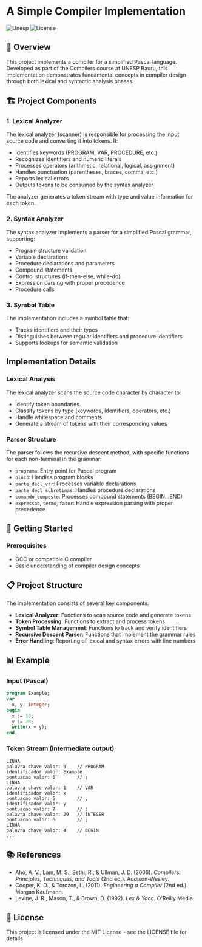 # A Simple Compiler Implementation

![Unesp](https://img.shields.io/badge/BCC-UNESP-Bauru.svg)
![License](https://img.shields.io/badge/Code%20License-MIT-blue.svg)

## 📑 Overview

This project implements a compiler for a simplified Pascal language. Developed as part of the Compilers course at UNESP Bauru, this implementation demonstrates fundamental concepts in compiler design through both lexical and syntactic analysis phases.

## 🏗️ Project Components

### 1. Lexical Analyzer

The lexical analyzer (scanner) is responsible for processing the input source code and converting it into tokens. It:

- Identifies keywords (PROGRAM, VAR, PROCEDURE, etc.)
- Recognizes identifiers and numeric literals
- Processes operators (arithmetic, relational, logical, assignment)
- Handles punctuation (parentheses, braces, comma, etc.)
- Reports lexical errors
- Outputs tokens to be consumed by the syntax analyzer

The analyzer generates a token stream with type and value information for each token.

### 2. Syntax Analyzer

The syntax analyzer implements a parser for a simplified Pascal grammar, supporting:

- Program structure validation
- Variable declarations
- Procedure declarations and parameters
- Compound statements
- Control structures (if-then-else, while-do)
- Expression parsing with proper precedence
- Procedure calls

### 3. Symbol Table

The implementation includes a symbol table that:

- Tracks identifiers and their types
- Distinguishes between regular identifiers and procedure identifiers
- Supports lookups for semantic validation

## Implementation Details

### Lexical Analysis

The lexical analyzer scans the source code character by character to:

- Identify token boundaries
- Classify tokens by type (keywords, identifiers, operators, etc.)
- Handle whitespace and comments
- Generate a stream of tokens with their corresponding values

### Parser Structure

The parser follows the recursive descent method, with specific functions for each non-terminal in the grammar:

- `programa`: Entry point for Pascal program
- `bloco`: Handles program blocks
- `parte_decl_var`: Processes variable declarations
- `parte_decl_subrotinas`: Handles procedure declarations
- `comando_composto`: Processes compound statements (BEGIN...END)
- `expressao`, `termo`, `fator`: Handle expression parsing with proper precedence

## 🧰 Getting Started

### Prerequisites

- GCC or compatible C compiler
- Basic understanding of compiler design concepts

## 📋 Project Structure

The implementation consists of several key components:

- **Lexical Analyzer**: Functions to scan source code and generate tokens
- **Token Processing**: Functions to extract and process tokens
- **Symbol Table Management**: Functions to track and verify identifiers
- **Recursive Descent Parser**: Functions that implement the grammar rules
- **Error Handling**: Reporting of lexical and syntax errors with line numbers

## 📊 Example

### Input (Pascal)

```pascal
program Example;
var
  x, y: integer;
begin
  x := 10;
  y := 20;
  write(x + y);
end.
```

### Token Stream (Intermediate output)

```
LINHA
palavra chave valor: 0    // PROGRAM
identificador valor: Example
pontuacao valor: 6        // ;
LINHA
palavra chave valor: 1    // VAR
identificador valor: x
pontuacao valor: 5        // ,
identificador valor: y
pontuacao valor: 7        // :
palavra chave valor: 29   // INTEGER
pontuacao valor: 6        // ;
LINHA
palavra chave valor: 4    // BEGIN
...
```

## 📚 References

- Aho, A. V., Lam, M. S., Sethi, R., & Ullman, J. D. (2006). _Compilers: Principles, Techniques, and Tools_ (2nd ed.). Addison-Wesley.
- Cooper, K. D., & Torczon, L. (2011). _Engineering a Compiler_ (2nd ed.). Morgan Kaufmann.
- Levine, J. R., Mason, T., & Brown, D. (1992). _Lex & Yacc_. O'Reilly Media.

## 📄 License

This project is licensed under the MIT License - see the LICENSE file for details.
